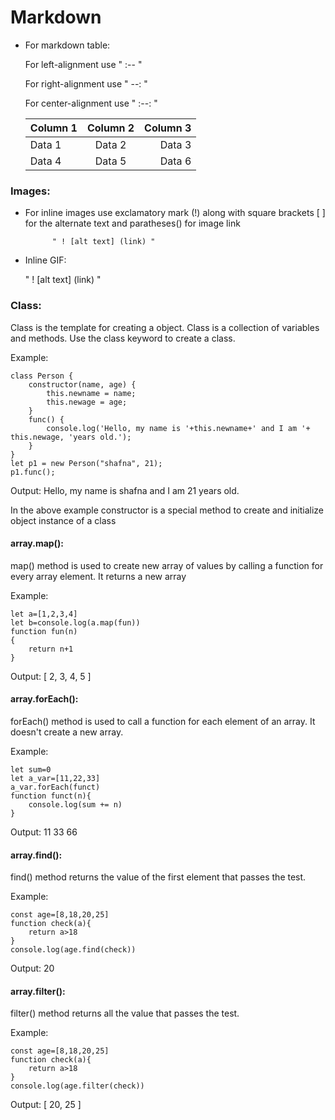 # Markdown

- For markdown table:

  For left-alignment use " :-- "
  
  For right-alignment use  " --: "
  
  For center-alignment use " :--: "

  | Column 1 | Column 2 | Column 3 |
  |:---------|:--------:|---------:|
  | Data 1   | Data 2   | Data 3   |
  | Data 4   | Data 5   | Data 6   |
### Images:
- For inline images use exclamatory mark (!) along with square brackets [ ] for the alternate text and paratheses() for image link

            " ! [alt text] (link) "
- Inline GIF:
 
    " ! [alt text] (link) "

### Class:
Class is the template for creating a object. Class is a collection of variables and methods. Use the class keyword to create a class.

Example:
```
class Person {
    constructor(name, age) {
        this.newname = name;
        this.newage = age;
    }
    func() {
        console.log('Hello, my name is '+this.newname+' and I am '+ this.newage, 'years old.');
    }
}
let p1 = new Person("shafna", 21);
p1.func();
```

Output:
Hello, my name is shafna and I am 21 years old.

In the above example constructor is a special method to create and initialize object instance of a class

#### array.map():

map() method is used to create  new array of values by calling a function for every array element. It returns a new array

Example:
```
let a=[1,2,3,4]
let b=console.log(a.map(fun))
function fun(n)
{
    return n+1
}

```
Output:
[ 2, 3, 4, 5 ]

#### array.forEach():

forEach() method is used to call a function for each element of an array. It doesn't create a new array.

Example:
```
let sum=0
let a_var=[11,22,33]
a_var.forEach(funct)
function funct(n){
    console.log(sum += n) 
}
```
Output:
11
33
66

#### array.find():

find() method returns the value of the first element that passes the test.

Example:
```
const age=[8,18,20,25]
function check(a){
    return a>18
}
console.log(age.find(check))
```
Output:
20

#### array.filter():

filter() method returns all the value that passes the test.
 
Example:
```
const age=[8,18,20,25]
function check(a){
    return a>18
}
console.log(age.filter(check))
```
Output:
[ 20, 25 ]

